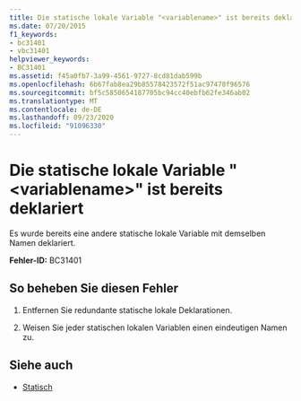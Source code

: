 ```yaml
---
title: Die statische lokale Variable "<variablename>" ist bereits deklariert
ms.date: 07/20/2015
f1_keywords:
- bc31401
- vbc31401
helpviewer_keywords:
- BC31401
ms.assetid: f45a0fb7-3a99-4561-9727-8cd81dab599b
ms.openlocfilehash: 6b67fab8ea29b85578423572f51ac97478f96576
ms.sourcegitcommit: bf5c5850654187705bc94cc40ebfb62fe346ab02
ms.translationtype: MT
ms.contentlocale: de-DE
ms.lasthandoff: 09/23/2020
ms.locfileid: "91096330"
---
```

# <a name="static-local-variable-variablename-is-already-declared"></a>Die statische lokale Variable "\<variablename>" ist bereits deklariert

Es wurde bereits eine andere statische lokale Variable mit demselben Namen deklariert.  
  
 **Fehler-ID:** BC31401  
  
## <a name="to-correct-this-error"></a>So beheben Sie diesen Fehler  
  
1. Entfernen Sie redundante statische lokale Deklarationen.  
  
2. Weisen Sie jeder statischen lokalen Variablen einen eindeutigen Namen zu.  
  
## <a name="see-also"></a>Siehe auch

- [Statisch](../language-reference/modifiers/static.md)
